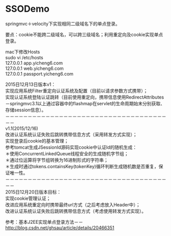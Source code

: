 # SSODemo

springmvc＋velocity下实现相同二级域名下的单点登录。

要点：cookie不能跨二级域名，可以跨三级域名；利用重定向及cookie实现单点登录。

mac下修改Hosts  
sudo vi /etc/hosts  
127.0.0.1	app.yicheng6.com  
127.0.0.1	web.yicheng6.com  
127.0.0.1	passport.yicheng6.com 

2015日12月13日版本v1：  
实现应用系统Filter重定向认证系统及配置（目前以请求参数方式携带）；  
实现认证系统登陆认证跳转（目前使用重定向，携带信息使用RedirectAttributes－springmvc3.1以上通过容器中的flashmap在servlet的生命周期始末分别获取、存储session信息）。  
－－－－－－－－－－－－－－－－－－－－－－－－－－－－－－－－－－－－－－  
v1.1(2015/12/16)  
改进认证系统认证失败后跳转携带信息方式（采用转发方式实现）；  
实现登录后cookie的基本管理；  
参考tomcat生成JSessionId源码实现cookie中认证Id的随机生成：  
  ＊使用ConcurrentLinkedQueue<SecureRandom>线程安全的生成随机字节组；  
  ＊通过位运算将字节组转换为16进制形式的字符串；  
  ＊生成时通过tokens.containsKey(tokenKey)循环判断生成随机数是否重复，保证唯一性。  
－－－－－－－－－－－－－－－－－－－－－－－－－－－－－－－－－－－－－－  
2015日12月20日版本目标：  
实现cookie管理认证；  
改进应用系统重定向时携带最终url方式（之后考虑放入Header中）；  
改进认证系统认证失败后跳转携带信息方式（考虑使用转发方式实现）。  

参考：基本J2EE实现单点登录方法－－http://blog.csdn.net/ghsau/article/details/20466351

